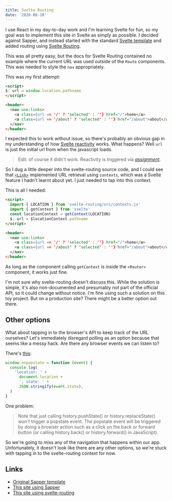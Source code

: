```yaml
---
title: Svelte Routing
date: '2020-08-10'
---
```


I use React in my day-to-day work and I'm learning Svelte for fun, so my goal was to implement this site in Svelte as simply as possible.
I decided against Sapper, and instead started with the standard [Svelte template](https://github.com/sveltejs/template) and added routing using [Svelte Routing](https://github.com/EmilTholin/svelte-routing).

This was all pretty easy, but the docs for Svelte Routing contained no example where the current URL was used outside of the `Route` components.
This was needed to style the `nav` appropriately.

This was my first attempt:

```html
<script>
$: url = window.location.pathname
</script>

<header>
  <nav use:links>
    <a class={url == '/' ? 'selected' : ''} href="/">home</a>
    <a class={url == '/about' ? 'selected' : ''} href="/about">about</a>
  </nav>
</header>
```

I expected this to work without issue, so there's probably an obvious gap in my understanding of how [Svelte reactivity](https://svelte.dev/tutorial/reactive-declarations) works.
What happens? Well `url` is just the initial url from when the javascript loads.

> Edit: of course it didn't work. Reactivity is triggered via [*assignment*](https://svelte.dev/tutorial/updating-arrays-and-objects).


So I dug a little deeper into the svelte-routing source code, and I could see that [`<Link>`](https://github.com/EmilTholin/svelte-routing/blob/master/src/Link.svelte) implemented URL retrieval using `contexts`, which was a Svelte feature I hadn't learnt about yet.
I just needed to tap into this context.

This is all I needed:

```html
<script>
  import { LOCATION } from 'svelte-routing/src/contexts.js'
  import { getContext } from 'svelte'
  const locationContext = getContext(LOCATION)
  $: url = $locationContext.pathname
</script>

<header>
  <nav use:links>
    <a class={url == '/' ? 'selected' : ''} href="/">home</a>
    <a class={url == '/about' ? 'selected' : ''} href="/about">about</a>
  </nav>
</header>
```

As long as the component calling `getContext` is inside the `<Router>` component, it works just fine.

I'm not sure why svelte-routing doesn't discuss this.
While the solution is simple, it's also non-documented and presumably not part of the official API, so it could change without notice.
I'm fine using such a solution on this toy project.
But on a production site? There might be a better option out there.

## Other options

What about tapping in to the browser's API to keep track of the URL ourselves?
Let's immediately disregard polling as an option because that seems like a messy hack.
Are there any browser events we can listen to?

There's [this](https://developer.mozilla.org/en-US/docs/Web/API/Window/popstate_event):

```javascript
window.onpopstate = function (event) {
  console.log(
    'location: ' +
      document.location +
      ', state: ' +
      JSON.stringify(event.state),
  )
}
```

One problem:

> Note that just calling history.pushState() or history.replaceState() won't trigger a popstate event. The popstate event will be triggered by doing a browser action such as a click on the back or forward button (or calling history.back() or history.forward() in JavaScript).

So we're going to miss any of the navigation that happens within our app.
Unfortunately, it doesn't look like there are any other options, so we're stuck with tapping in to the svelte-routing context for now.

## Links

- [Original Sapper template](https://github.com/Charca/sapper-blog-template)
- [This site using Sapper](https://github.com/JakeBrown/jakebrown-io/tree/sapper)
- [This site using svelte-routing](https://github.com/JakeBrown/jakebrown-io)
